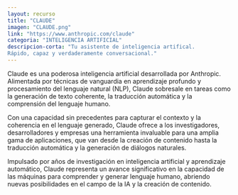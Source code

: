 ```yaml
---
layout: recurso
title: "CLAUDE"
imagen: "CLAUDE.png"
link: "https://www.anthropic.com/claude"
categoria: "INTELIGENCIA ARTIFICIAL"
descripcion-corta: "Tu asistente de inteligencia artifical. 
Rápido, capaz y verdaderamente conversacional."
---
```


Claude es una poderosa inteligencia artificial desarrollada por Anthropic. Alimentada por técnicas de vanguardia en aprendizaje profundo y procesamiento del lenguaje natural (NLP), Claude sobresale en tareas como la generación de texto coherente, la traducción automática y la comprensión del lenguaje humano.

Con una capacidad sin precedentes para capturar el contexto y la coherencia en el lenguaje generado, Claude ofrece a los investigadores, desarrolladores y empresas una herramienta invaluable para una amplia gama de aplicaciones, que van desde la creación de contenido hasta la traducción automática y la generación de diálogos naturales.

Impulsado por años de investigación en inteligencia artificial y aprendizaje automático, Claude representa un avance significativo en la capacidad de las máquinas para comprender y generar lenguaje humano, abriendo nuevas posibilidades en el campo de la IA y la creación de contenido.
